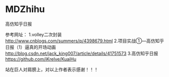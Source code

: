 # MDZhihu
高仿知乎日报

参考网址：
1.volley二次封装
  http://www.cnblogs.com/summers/p/4398679.html
2.项目实战①—高仿知乎日报（1）逼真的开场动画
  http://blog.csdn.net/jack_king007/article/details/41751573
3.高仿知乎日报
  https://github.com/iKrelve/KuaiHu

站在巨人对肩膀上，对以上作者表示感谢！！！
  
